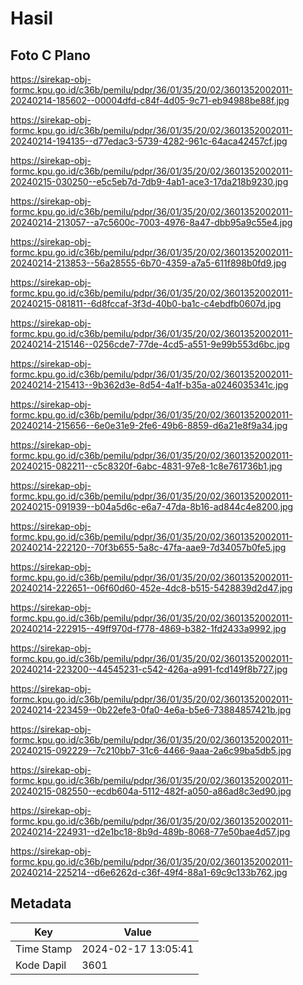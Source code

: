 # Hasil

## Foto C Plano

https://sirekap-obj-formc.kpu.go.id/c36b/pemilu/pdpr/36/01/35/20/02/3601352002011-20240214-185602--00004dfd-c84f-4d05-9c71-eb94988be88f.jpg

https://sirekap-obj-formc.kpu.go.id/c36b/pemilu/pdpr/36/01/35/20/02/3601352002011-20240214-194135--d77edac3-5739-4282-961c-64aca42457cf.jpg

https://sirekap-obj-formc.kpu.go.id/c36b/pemilu/pdpr/36/01/35/20/02/3601352002011-20240215-030250--e5c5eb7d-7db9-4ab1-ace3-17da218b9230.jpg

https://sirekap-obj-formc.kpu.go.id/c36b/pemilu/pdpr/36/01/35/20/02/3601352002011-20240214-213057--a7c5600c-7003-4976-8a47-dbb95a9c55e4.jpg

https://sirekap-obj-formc.kpu.go.id/c36b/pemilu/pdpr/36/01/35/20/02/3601352002011-20240214-213853--56a28555-6b70-4359-a7a5-611f898b0fd9.jpg

https://sirekap-obj-formc.kpu.go.id/c36b/pemilu/pdpr/36/01/35/20/02/3601352002011-20240215-081811--6d8fccaf-3f3d-40b0-ba1c-c4ebdfb0607d.jpg

https://sirekap-obj-formc.kpu.go.id/c36b/pemilu/pdpr/36/01/35/20/02/3601352002011-20240214-215146--0256cde7-77de-4cd5-a551-9e99b553d6bc.jpg

https://sirekap-obj-formc.kpu.go.id/c36b/pemilu/pdpr/36/01/35/20/02/3601352002011-20240214-215413--9b362d3e-8d54-4a1f-b35a-a0246035341c.jpg

https://sirekap-obj-formc.kpu.go.id/c36b/pemilu/pdpr/36/01/35/20/02/3601352002011-20240214-215656--6e0e31e9-2fe6-49b6-8859-d6a21e8f9a34.jpg

https://sirekap-obj-formc.kpu.go.id/c36b/pemilu/pdpr/36/01/35/20/02/3601352002011-20240215-082211--c5c8320f-6abc-4831-97e8-1c8e761736b1.jpg

https://sirekap-obj-formc.kpu.go.id/c36b/pemilu/pdpr/36/01/35/20/02/3601352002011-20240215-091939--b04a5d6c-e6a7-47da-8b16-ad844c4e8200.jpg

https://sirekap-obj-formc.kpu.go.id/c36b/pemilu/pdpr/36/01/35/20/02/3601352002011-20240214-222120--70f3b655-5a8c-47fa-aae9-7d34057b0fe5.jpg

https://sirekap-obj-formc.kpu.go.id/c36b/pemilu/pdpr/36/01/35/20/02/3601352002011-20240214-222651--06f60d60-452e-4dc8-b515-5428839d2d47.jpg

https://sirekap-obj-formc.kpu.go.id/c36b/pemilu/pdpr/36/01/35/20/02/3601352002011-20240214-222915--49ff970d-f778-4869-b382-1fd2433a9992.jpg

https://sirekap-obj-formc.kpu.go.id/c36b/pemilu/pdpr/36/01/35/20/02/3601352002011-20240214-223200--44545231-c542-426a-a991-fcd149f8b727.jpg

https://sirekap-obj-formc.kpu.go.id/c36b/pemilu/pdpr/36/01/35/20/02/3601352002011-20240214-223459--0b22efe3-0fa0-4e6a-b5e6-73884857421b.jpg

https://sirekap-obj-formc.kpu.go.id/c36b/pemilu/pdpr/36/01/35/20/02/3601352002011-20240215-092229--7c210bb7-31c6-4466-9aaa-2a6c99ba5db5.jpg

https://sirekap-obj-formc.kpu.go.id/c36b/pemilu/pdpr/36/01/35/20/02/3601352002011-20240215-082550--ecdb604a-5112-482f-a050-a86ad8c3ed90.jpg

https://sirekap-obj-formc.kpu.go.id/c36b/pemilu/pdpr/36/01/35/20/02/3601352002011-20240214-224931--d2e1bc18-8b9d-489b-8068-77e50bae4d57.jpg

https://sirekap-obj-formc.kpu.go.id/c36b/pemilu/pdpr/36/01/35/20/02/3601352002011-20240214-225214--d6e6262d-c36f-49f4-88a1-69c9c133b762.jpg


## Metadata

| Key        | Value               |
| ---------- | ------------------- |
| Time Stamp | 2024-02-17 13:05:41 |
| Kode Dapil | 3601                |



